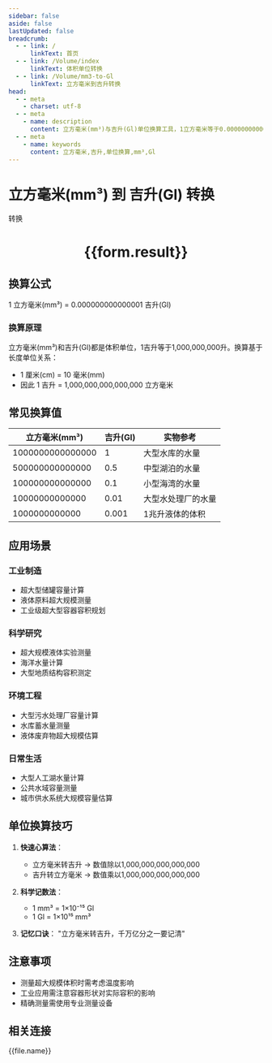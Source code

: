 ```yaml
---
sidebar: false
aside: false
lastUpdated: false
breadcrumb:
  - - link: /
      linkText: 首页
  - - link: /Volume/index
      linkText: 体积单位转换
  - - link: /Volume/mm3-to-Gl
      linkText: 立方毫米到吉升转换
head:
  - - meta
    - charset: utf-8
  - - meta
    - name: description
      content: 立方毫米(mm³)与吉升(Gl)单位换算工具，1立方毫米等于0.000000000000001吉升。
  - - meta
    - name: keywords
      content: 立方毫米,吉升,单位换算,mm³,Gl
---
```


# 立方毫米(mm³) 到 吉升(Gl) 转换

<script setup>
import { onMounted, reactive, inject ,ref  } from 'vue'
import { NButton,NForm ,NFormItem,NInput,NInputNumber,NSelect,NCard,useMessage ,NGrid ,NGi } from 'naive-ui'
import { defineClientComponent } from 'vitepress'
import { Volume } from '../../files';

const convert = inject('convert')
const formRef = ref(null);
const rules = {
  number:{
    required: true,
    type: 'number',
    trigger: "blur"
  }
}
const form = reactive({
  number:null,
  result:'',
  title:'立方毫米(mm³)到吉升(Gl)换算'
})

const convertHandler = (e) => {
  e.preventDefault();
  formRef.value?.validate((errors)=>{
    if (!errors) {
      form.result = `${form.number} mm³ = ${convert(form.number).from('mm3').to('Gl')} Gl`
    }
  })
}
</script>

<n-form size="large" :model="form" ref='formRef' :rules="rules">
  <n-form-item label="数值" path="number">
    <n-input-number size="large" style="width:100%" :min="0" v-model:value="form.number" placeholder="请输入立方毫米数值" />
  </n-form-item>
  <n-form-item>
    <n-button type="primary" style="width:100%" @click="convertHandler">转换</n-button>
  </n-form-item>
</n-form>
<n-card embedded :bordered="false" hoverable>
  <div style="text-align:center">
    <h1>{{form.result}}</h1>
  </div>
</n-card>

## 换算公式
1 立方毫米(mm³) = 0.000000000000001 吉升(Gl)

### 换算原理
立方毫米(mm³)和吉升(Gl)都是体积单位，1吉升等于1,000,000,000升。换算基于长度单位关系：
- 1 厘米(cm) = 10 毫米(mm)
- 因此 1 吉升 = 1,000,000,000,000,000 立方毫米

## 常见换算值
| 立方毫米(mm³) | 吉升(Gl) | 实物参考                 |
|--------------|---------|--------------------------|
| 1000000000000000 | 1       | 大型水库的水量            |
| 500000000000000 | 0.5     | 中型湖泊的水量            |
| 100000000000000 | 0.1     | 小型海湾的水量            |
| 10000000000000 | 0.01    | 大型水处理厂的水量        |
| 1000000000000 | 0.001   | 1兆升液体的体积           |

## 应用场景
### 工业制造
- 超大型储罐容量计算
- 液体原料超大规模测量
- 工业级超大型容器容积规划

### 科学研究  
- 超大规模液体实验测量
- 海洋水量计算
- 大型地质结构容积测定

### 环境工程
- 大型污水处理厂容量计算
- 水库蓄水量测量
- 液体废弃物超大规模估算

### 日常生活
- 大型人工湖水量计算
- 公共水域容量测量
- 城市供水系统大规模容量估算

## 单位换算技巧
1. **快速心算法**：
   - 立方毫米转吉升 → 数值除以1,000,000,000,000,000
   - 吉升转立方毫米 → 数值乘以1,000,000,000,000,000

2. **科学记数法**：
   - 1 mm³ = 1×10⁻¹⁵ Gl
   - 1 Gl = 1×10¹⁵ mm³

3. **记忆口诀**：
   "立方毫米转吉升，千万亿分之一要记清"

## 注意事项
- 测量超大规模体积时需考虑温度影响
- 工业应用需注意容器形状对实际容积的影响
- 精确测量需使用专业测量设备

## 相关连接
<n-grid x-gap="12" :cols="4">
  <n-gi v-for="(file, index) in Volume" :key="index">
    <n-button
      text
      tag="a"
      :href="file.path"
      type="primary"
    >
      {{file.name}}
    </n-button>
  </n-gi>
</n-grid>